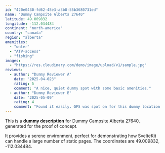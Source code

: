```yaml
---
id: "420e0430-fd62-45e3-a3b8-55b3680731ed"
name: "Dummy Campsite Alberta 27640"
latitude: 49.009832
longitude: -112.034484
continent: "north-america"
country: "canada"
region: "alberta"
amenities:
  - "water"
  - "ATV-access"
  - "fishing"
images:
  - "https://res.cloudinary.com/demo/image/upload/v1/sample.jpg"
reviews:
  - author: "Dummy Reviewer A"
    date: "2025-04-023"
    rating: 5
    comment: "A nice, quiet dummy spot with some basic amenities."
  - author: "Dummy Reviewer B"
    date: "2025-05-09"
    rating: 4
    comment: "Found it easily. GPS was spot on for this dummy location."
---
```


This is a **dummy description** for Dummy Campsite Alberta 27640, generated for the proof of concept.

It provides a serene environment, perfect for demonstrating how SvelteKit can handle a large number of static pages. The coordinates are 49.009832, -112.034484.

